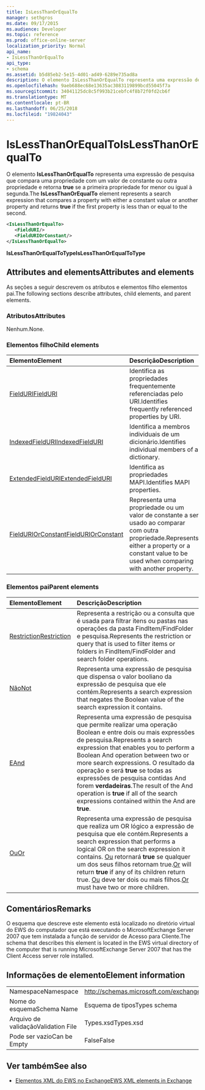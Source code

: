 ```yaml
---
title: IsLessThanOrEqualTo
manager: sethgros
ms.date: 09/17/2015
ms.audience: Developer
ms.topic: reference
ms.prod: office-online-server
localization_priority: Normal
api_name:
- IsLessThanOrEqualTo
api_type:
- schema
ms.assetid: b5d85eb2-5e15-4d01-ad49-6289e735ad8a
description: O elemento IsLessThanOrEqualTo representa uma expressão de pesquisa que compara uma propriedade com a um valor de constante ou outra propriedade e retorna true se a primeira propriedade for menor ou igual à segunda.
ms.openlocfilehash: 9aeb688ec68e13635ac3083119899bcd55045f7a
ms.sourcegitcommit: 34041125dc8c5f993b21cebfc4f8b72f0fd2cb6f
ms.translationtype: MT
ms.contentlocale: pt-BR
ms.lasthandoff: 06/25/2018
ms.locfileid: "19824043"
---
```

# <a name="islessthanorequalto"></a><span data-ttu-id="929cf-103">IsLessThanOrEqualTo</span><span class="sxs-lookup"><span data-stu-id="929cf-103">IsLessThanOrEqualTo</span></span>

<span data-ttu-id="929cf-104">O elemento **IsLessThanOrEqualTo** representa uma expressão de pesquisa que compara uma propriedade com um valor de constante ou outra propriedade e retorna **true** se a primeira propriedade for menor ou igual à segunda.</span><span class="sxs-lookup"><span data-stu-id="929cf-104">The **IsLessThanOrEqualTo** element represents a search expression that compares a property with either a constant value or another property and returns **true** if the first property is less than or equal to the second.</span></span> 
  
```xml
<IsLessThanOrEqualTo>
   <FieldURI/>
   <FieldURIOrConstant/>
</IsLessThanOrEqualTo>
```

 <span data-ttu-id="929cf-105">**IsLessThanOrEqualToType**</span><span class="sxs-lookup"><span data-stu-id="929cf-105">**IsLessThanOrEqualToType**</span></span>
## <a name="attributes-and-elements"></a><span data-ttu-id="929cf-106">Attributes and elements</span><span class="sxs-lookup"><span data-stu-id="929cf-106">Attributes and elements</span></span>

<span data-ttu-id="929cf-107">As seções a seguir descrevem os atributos e elementos filho elementos pai.</span><span class="sxs-lookup"><span data-stu-id="929cf-107">The following sections describe attributes, child elements, and parent elements.</span></span>
  
### <a name="attributes"></a><span data-ttu-id="929cf-108">Atributos</span><span class="sxs-lookup"><span data-stu-id="929cf-108">Attributes</span></span>

<span data-ttu-id="929cf-109">Nenhum.</span><span class="sxs-lookup"><span data-stu-id="929cf-109">None.</span></span>
  
### <a name="child-elements"></a><span data-ttu-id="929cf-110">Elementos filho</span><span class="sxs-lookup"><span data-stu-id="929cf-110">Child elements</span></span>

|<span data-ttu-id="929cf-111">**Elemento**</span><span class="sxs-lookup"><span data-stu-id="929cf-111">**Element**</span></span>|<span data-ttu-id="929cf-112">**Descrição**</span><span class="sxs-lookup"><span data-stu-id="929cf-112">**Description**</span></span>|
|:-----|:-----|
|[<span data-ttu-id="929cf-113">FieldURI</span><span class="sxs-lookup"><span data-stu-id="929cf-113">FieldURI</span></span>](fielduri.md) <br/> |<span data-ttu-id="929cf-114">Identifica as propriedades frequentemente referenciadas pelo URI.</span><span class="sxs-lookup"><span data-stu-id="929cf-114">Identifies frequently referenced properties by URI.</span></span>  <br/> |
|[<span data-ttu-id="929cf-115">IndexedFieldURI</span><span class="sxs-lookup"><span data-stu-id="929cf-115">IndexedFieldURI</span></span>](indexedfielduri.md) <br/> |<span data-ttu-id="929cf-116">Identifica a membros individuais de um dicionário.</span><span class="sxs-lookup"><span data-stu-id="929cf-116">Identifies individual members of a dictionary.</span></span>  <br/> |
|[<span data-ttu-id="929cf-117">ExtendedFieldURI</span><span class="sxs-lookup"><span data-stu-id="929cf-117">ExtendedFieldURI</span></span>](extendedfielduri.md) <br/> |<span data-ttu-id="929cf-118">Identifica as propriedades MAPI.</span><span class="sxs-lookup"><span data-stu-id="929cf-118">Identifies MAPI properties.</span></span>  <br/> |
|[<span data-ttu-id="929cf-119">FieldURIOrConstant</span><span class="sxs-lookup"><span data-stu-id="929cf-119">FieldURIOrConstant</span></span>](fielduriorconstant.md) <br/> |<span data-ttu-id="929cf-120">Representa uma propriedade ou um valor de constante a ser usado ao comparar com outra propriedade.</span><span class="sxs-lookup"><span data-stu-id="929cf-120">Represents either a property or a constant value to be used when comparing with another property.</span></span>  <br/> |
   
### <a name="parent-elements"></a><span data-ttu-id="929cf-121">Elementos pai</span><span class="sxs-lookup"><span data-stu-id="929cf-121">Parent elements</span></span>

|<span data-ttu-id="929cf-122">**Elemento**</span><span class="sxs-lookup"><span data-stu-id="929cf-122">**Element**</span></span>|<span data-ttu-id="929cf-123">**Descrição**</span><span class="sxs-lookup"><span data-stu-id="929cf-123">**Description**</span></span>|
|:-----|:-----|
|[<span data-ttu-id="929cf-124">Restriction</span><span class="sxs-lookup"><span data-stu-id="929cf-124">Restriction</span></span>](restriction.md) <br/> |<span data-ttu-id="929cf-125">Representa a restrição ou a consulta que é usada para filtrar itens ou pastas nas operações da pasta FindItem/FindFolder e pesquisa.</span><span class="sxs-lookup"><span data-stu-id="929cf-125">Represents the restriction or query that is used to filter items or folders in FindItem/FindFolder and search folder operations.</span></span>  <br/> |
|[<span data-ttu-id="929cf-126">Não</span><span class="sxs-lookup"><span data-stu-id="929cf-126">Not</span></span>](not.md) <br/> |<span data-ttu-id="929cf-127">Representa uma expressão de pesquisa que dispensa o valor booliano da expressão de pesquisa que ele contém.</span><span class="sxs-lookup"><span data-stu-id="929cf-127">Represents a search expression that negates the Boolean value of the search expression it contains.</span></span>  <br/> |
|[<span data-ttu-id="929cf-128">E</span><span class="sxs-lookup"><span data-stu-id="929cf-128">And</span></span>](and.md) <br/> |<span data-ttu-id="929cf-129">Representa uma expressão de pesquisa que permite realizar uma operação Boolean e entre dois ou mais expressões de pesquisa.</span><span class="sxs-lookup"><span data-stu-id="929cf-129">Represents a search expression that enables you to perform a Boolean And operation between two or more search expressions.</span></span> <span data-ttu-id="929cf-130">O resultado da operação e será **true** se todas as expressões de pesquisa contidas And forem **verdadeiras**.</span><span class="sxs-lookup"><span data-stu-id="929cf-130">The result of the And operation is **true** if all of the search expressions contained within the And are **true**.</span></span>  <br/> |
|[<span data-ttu-id="929cf-131">Ou</span><span class="sxs-lookup"><span data-stu-id="929cf-131">Or</span></span>](or.md) <br/> |<span data-ttu-id="929cf-132">Representa uma expressão de pesquisa que realiza um OR lógico a expressão de pesquisa que ele contém.</span><span class="sxs-lookup"><span data-stu-id="929cf-132">Represents a search expression that performs a logical OR on the search expression it contains.</span></span> <span data-ttu-id="929cf-133">[Ou](or.md) retornará **true** se qualquer um dos seus filhos retornam true.</span><span class="sxs-lookup"><span data-stu-id="929cf-133">[Or](or.md) will return **true** if any of its children return true.</span></span> <span data-ttu-id="929cf-134">[Ou](or.md) deve ter dois ou mais filhos.</span><span class="sxs-lookup"><span data-stu-id="929cf-134">[Or](or.md) must have two or more children.</span></span>  <br/> |
   
## <a name="remarks"></a><span data-ttu-id="929cf-135">Comentários</span><span class="sxs-lookup"><span data-stu-id="929cf-135">Remarks</span></span>

<span data-ttu-id="929cf-136">O esquema que descreve este elemento está localizado no diretório virtual do EWS do computador que está executando o MicrosoftExchange Server 2007 que tem instalada a função de servidor de Acesso para Cliente.</span><span class="sxs-lookup"><span data-stu-id="929cf-136">The schema that describes this element is located in the EWS virtual directory of the computer that is running MicrosoftExchange Server 2007 that has the Client Access server role installed.</span></span>
  
## <a name="element-information"></a><span data-ttu-id="929cf-137">Informações de elemento</span><span class="sxs-lookup"><span data-stu-id="929cf-137">Element information</span></span>

|||
|:-----|:-----|
|<span data-ttu-id="929cf-138">Namespace</span><span class="sxs-lookup"><span data-stu-id="929cf-138">Namespace</span></span>  <br/> |http://schemas.microsoft.com/exchange/services/2006/types  <br/> |
|<span data-ttu-id="929cf-139">Nome do esquema</span><span class="sxs-lookup"><span data-stu-id="929cf-139">Schema Name</span></span>  <br/> |<span data-ttu-id="929cf-140">Esquema de tipos</span><span class="sxs-lookup"><span data-stu-id="929cf-140">Types schema</span></span>  <br/> |
|<span data-ttu-id="929cf-141">Arquivo de validação</span><span class="sxs-lookup"><span data-stu-id="929cf-141">Validation File</span></span>  <br/> |<span data-ttu-id="929cf-142">Types.xsd</span><span class="sxs-lookup"><span data-stu-id="929cf-142">Types.xsd</span></span>  <br/> |
|<span data-ttu-id="929cf-143">Pode ser vazio</span><span class="sxs-lookup"><span data-stu-id="929cf-143">Can be Empty</span></span>  <br/> |<span data-ttu-id="929cf-144">False</span><span class="sxs-lookup"><span data-stu-id="929cf-144">False</span></span>  <br/> |
   
## <a name="see-also"></a><span data-ttu-id="929cf-145">Ver também</span><span class="sxs-lookup"><span data-stu-id="929cf-145">See also</span></span>



- [<span data-ttu-id="929cf-146">Elementos XML do EWS no Exchange</span><span class="sxs-lookup"><span data-stu-id="929cf-146">EWS XML elements in Exchange</span></span>](ews-xml-elements-in-exchange.md)

